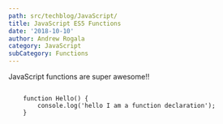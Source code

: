 ```yaml
---
path: src/techblog/JavaScript/
title: JavaScript ES5 Functions
date: '2018-10-10'
author: Andrew Rogala
category: JavaScript
subCategory: Functions
---
```


JavaScript functions are super awesome!!

<code>
	function Hello() {
		console.log('hello I am a function declaration');     
	}
</code>
